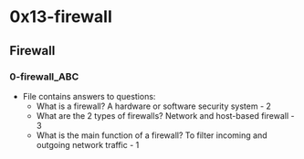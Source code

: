 # 0x13-firewall

## Firewall
### 0-firewall_ABC
* File contains answers to questions:
  * What is a firewall? A hardware or software security system - 2
  * What are the 2 types of firewalls? Network and host-based firewall - 3
  * What is the main function of a firewall? To filter incoming and outgoing network traffic - 1

